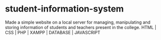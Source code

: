 # student-information-system
Made a simple website on a local server for managing, manipulating and storing information of students and teachers present in the college.
HTML | CSS | PHP | XAMPP | DATABASE | JAVASCRIPT 
